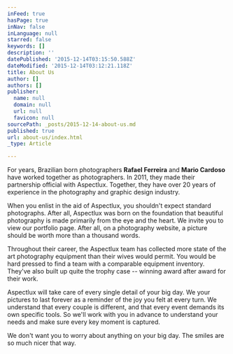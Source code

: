 ```yaml
---
inFeed: true
hasPage: true
inNav: false
inLanguage: null
starred: false
keywords: []
description: ''
datePublished: '2015-12-14T03:15:50.588Z'
dateModified: '2015-12-14T03:12:21.118Z'
title: About Us
author: []
authors: []
publisher:
  name: null
  domain: null
  url: null
  favicon: null
sourcePath: _posts/2015-12-14-about-us.md
published: true
url: about-us/index.html
_type: Article

---
```

For years, Brazilian born photographers **Rafael Ferreira** and **Mario Cardoso**
have worked together as photographers. In 2011, they made their 
partnership official with Aspectlux. Together, they have over 20 years 
of experience in the photography and graphic design industry.

When you enlist in the aid of Aspectlux, you shouldn't expect 
standard photographs. After all, Aspectlux was born on the foundation 
that beautiful photography is made primarily from the eye and the heart.
We invite you to view our portfolio page. After all, on a photography 
website, a picture should be worth more than a thousand words.

Throughout their career, the Aspectlux team has collected more state 
of the art photography equipment than their wives would permit. You 
would be hard pressed to find a team with a comparable equipment 
inventory. They've also built up quite the trophy case -- winning award 
after award for their work.

Aspectlux will take care of every single detail of your big day. We 
your pictures to last forever as a reminder of the joy you felt at every
turn. We understand that every couple is different, and that every 
event demands its own specific tools. So we'll work with you in advance 
to understand your needs and make sure every key moment is captured.

We don't want you to worry about anything on your big day. The smiles are so much nicer that way.